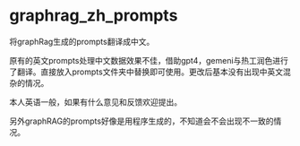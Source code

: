 # graphrag_zh_prompts
将graphRag生成的prompts翻译成中文。


原有的英文prompts处理中文数据效果不佳，借助gpt4，gemeni与热工润色进行了翻译。直接放入prompts文件夹中替换即可使用。更改后基本没有出现中英文混杂的情况。

本人英语一般，如果有什么意见和反馈欢迎提出。

另外graphRAG的prompts好像是用程序生成的，不知道会不会出现不一致的情况。